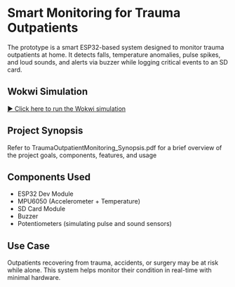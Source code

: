 # Smart Monitoring for Trauma Outpatients

The prototype is a smart ESP32-based system designed to monitor trauma outpatients at home. It detects falls, temperature anomalies, pulse spikes, and loud sounds, and alerts via buzzer while logging critical events to an SD card.

## Wokwi Simulation

[▶️ Click here to run the Wokwi simulation](https://wokwi.com/projects/433441869261032449)


## Project Synopsis

Refer to TraumaOutpatientMonitoring_Synopsis.pdf for a brief overview of the project goals, components, features, and usage

## Components Used
- ESP32 Dev Module
- MPU6050 (Accelerometer + Temperature)
- SD Card Module
- Buzzer
- Potentiometers (simulating pulse and sound sensors)

## Use Case
Outpatients recovering from trauma, accidents, or surgery may be at risk while alone. This system helps monitor their condition in real-time with minimal hardware.

